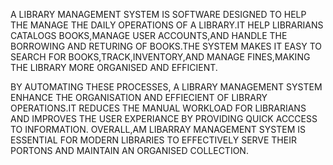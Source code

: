 A LIBRARY MANAGEMENT SYSTEM IS SOFTWARE DESIGNED TO HELP THE MANAGE THE DAILY OPERATIONS OF A LIBRARY.IT HELP LIBRARIANS CATALOGS BOOKS,MANAGE USER ACCOUNTS,AND HANDLE THE BORROWING AND RETURING OF BOOKS.THE SYSTEM MAKES IT EASY TO SEARCH FOR BOOKS,TRACK,INVENTORY,AND MANAGE FINES,MAKING THE LIBRARY MORE ORGANISED AND EFFICIENT.


BY AUTOMATING THESE PROCESSES, A LIBRARY MANAGEMENT SYSTEM ENHANCE THE ORGANISATION AND EFFIECIENT OF LIBRARY OPERATIONS.IT REDUCES THE MANUAL WORKLOAD FOR LIBRARIANS AND IMPROVES THE USER EXPERIANCE BY PROVIDING QUICK ACCCESS TO INFORMATION. OVERALL,AM LIBARRAY MANAGEMENT SYSTEM IS ESSENTIAL FOR MODERN LIBRARIES TO EFFECTIVELY SERVE THEIR PORTONS AND MAINTAIN AN ORGANISED COLLECTION.
